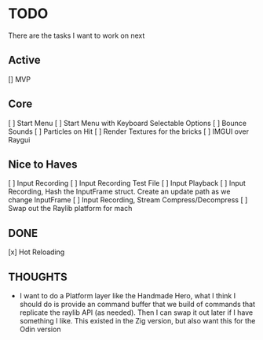 # TODO

There are the tasks I want to work on next

## Active

[] MVP

## Core

[ ] Start Menu
[ ] Start Menu with Keyboard Selectable Options
[ ] Bounce Sounds
[ ] Particles on Hit
[ ] Render Textures for the bricks
[ ] IMGUI over Raygui

## Nice to Haves

[ ] Input Recording
[ ] Input Recording Test File
[ ] Input Playback
[ ] Input Recording, Hash the InputFrame struct.
Create an update path as we change InputFrame
[ ] Input Recording, Stream Compress/Decompress
[ ] Swap out the Raylib platform for mach

## DONE

[x] Hot Reloading

## THOUGHTS

- I want to do a Platform layer like the Handmade Hero,
  what I think I should do is provide an command buffer
  that we build of commands that replicate the
  raylib API (as needed). Then I can swap it out later
  if I have something I like. This existed in the Zig
  version, but also want this for the Odin version
